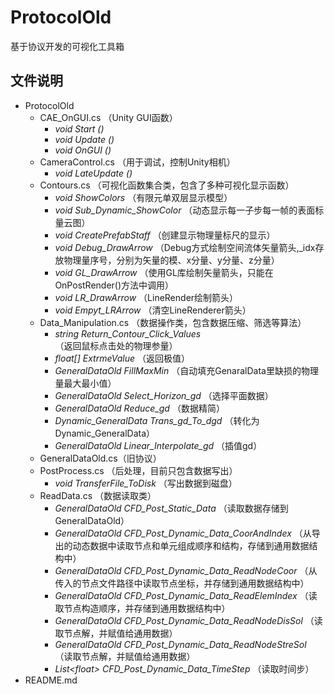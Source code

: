 # ProtocolOld  
  基于协议开发的可视化工具箱
## 文件说明 
  + ProtocolOld  
      + CAE_OnGUI.cs  （Unity GUI函数）
        + *void Start ()*
        + *void Update ()*
        + *void OnGUI ()*
      + CameraControl.cs （用于调试，控制Unity相机）
        + *void LateUpdate ()*
      + Contours.cs  （可视化函数集合类，包含了多种可视化显示函数）
        + *void ShowColors* （有限元单双层显示模型）
        + *void Sub_Dynamic_ShowColor* （动态显示每一子步每一帧的表面标量云图）
        + *void CreatePrefabStaff*  （创建显示物理量标尺的显示）
        + *void Debug_DrawArrow*  （Debug方式绘制空间流体矢量箭头,_idx存放物理量序号，分别为矢量的模、x分量、y分量、z分量）
        + *void GL_DrawArrow* （使用GL库绘制矢量箭头，只能在OnPostRender()方法中调用）
        + *void LR_DrawArrow* （LineRender绘制箭头）
        + *void Empyt_LRArrow*  （清空LineRenderer箭头）
      + Data_Manipulation.cs  （数据操作类，包含数据压缩、筛选等算法）
        + *string Return_Contour_Click_Values*  （返回鼠标点击处的物理参量）
        + *float[] ExtrmeValue* （返回极值）
        + *GeneralDataOld FillMaxMin* （自动填充GenaralData里缺损的物理量最大最小值）
        + *GeneralDataOld Select_Horizon_gd*  （选择平面数据）
        + *GeneralDataOld Reduce_gd*  （数据精简）
        + *Dynamic_GeneralData Trans_gd_To_dgd* （转化为Dynamic_GeneralData）
        + *GeneralDataOld Linear_Interpolate_gd*  （插值gd）
      + GeneralDataOld.cs（旧协议）
      + PostProcess.cs  （后处理，目前只包含数据写出）
        + *void TransferFile_ToDisk*  （写出数据到磁盘）
      + ReadData.cs  （数据读取类）
        + *GeneralDataOld CFD_Post_Static_Data* （读取数据存储到 GeneralDataOld）
        + *GeneralDataOld CFD_Post_Dynamic_Data_CoorAndIndex* （从导出的动态数据中读取节点和单元组成顺序和结构，存储到通用数据结构中）
        + *GeneralDataOld CFD_Post_Dynamic_Data_ReadNodeCoor* （从传入的节点文件路径中读取节点坐标，并存储到通用数据结构中）
        + *GeneralDataOld CFD_Post_Dynamic_Data_ReadElemIndex*  （读取节点构造顺序，并存储到通用数据结构中）
        + *GeneralDataOld CFD_Post_Dynamic_Data_ReadNodeDisSol* （读取节点解，并赋值给通用数据）
        + *GeneralDataOld CFD_Post_Dynamic_Data_ReadNodeStreSol*  （读取节点解，并赋值给通用数据）
        + *List\<float> CFD_Post_Dynamic_Data_TimeStep* （读取时间步）
  + README.md
